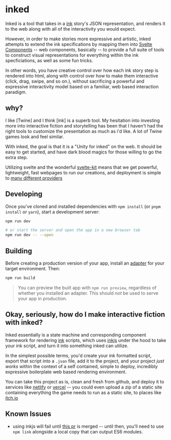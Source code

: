 # inked
Inked is a tool that takes in a [ink](https://www.inklestudios.com/ink/) story's JSON representation, and renders it to the web along with all of the interactivity you would expect. 

However, in order to make stories more expressive and artistic, inked attempts to extend the ink specifications by mapping them into [Svelte Components](https://svelte.dev) -- web components, basically -- to provide a full suite of tools to construct visual representations for everything within the ink specficiations, as well as some fun tricks. 

In other words, you have creative control over how each ink story step is rendered into html, along with control over how to make them interactive (click, drag, swipe, and so on.), without sacrificing a powerful and expressive interactivity model based on a familiar, web based interaction paradigm.

## why?
I like [Twine] and I think [ink] is a superb tool. My hesitation into investing more into interactive fiction and storytelling has been that I haven't had the right tools to customize the presentation as much as i'd like.  A lot of Twine games look and feel similar.  

With inked, the goal is that it is a "Unity for inked" on the web.  It should be easy to get started, and have dark blood magics for those willing to go the extra step.  

Utilizing svelte and the wonderful [svelte-kit](https://kit.svelte.dev) means that we get powerful, lightweight, fast webpages to run our creations, and deployment is simple to [many different providers](https://kit.svelte.dev/docs#adapters)

## Developing 

Once you've cloned and installed dependencies with `npm install` (or `pnpm install` or `yarn`), start a development server:

```bash
npm run dev

# or start the server and open the app in a new browser tab
npm run dev -- --open
```

## Building

Before creating a production version of your app, install an [adapter](https://kit.svelte.dev/docs#adapters) for your target environment. Then:

```bash
npm run build
```

> You can preview the built app with `npm run preview`, regardless of whether you installed an adapter. This should _not_ be used to serve your app in production.

## Okay, seriously, how do I make interactive fiction with inked?

Inked essentially is a state machine and corresponding component framework for rendering [ink](https://www.inklestudios.com/ink/) scripts, which uses [inkjs]() under the hood to take your ink script, and turn it into something inked can utilize. 

In the simplest possible terms, you'd create your ink formatted script, export that script into a `.json` file, add it to the project, and your project *just works* within the context of a self contained, simple to deploy, incredibly expressive boilerplate web based rendering environment. 

You can take this project as is, clean and fresh from github, and deploy it to services like [netlify](https://netlify.com) or [vercel](https://netlify.com) -- you could even upload a zip of a static site containing everything the game needs to run as a static site, to places like [itch.io](https://itch.io)


## Known Issues
- using inkjs will fail until [this pr](https://github.com/y-lohse/inkjs/pull/903) is merged -- until then, you'll need to use `npm link` alongside a local copy that can output ES6 modules. 


